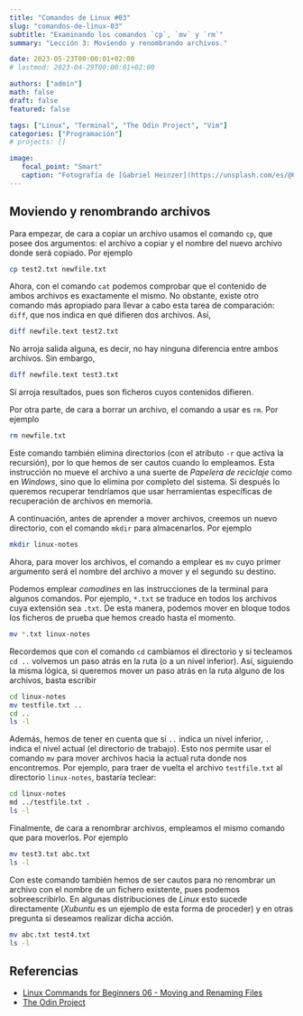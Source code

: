 ```yaml
---
title: "Comandos de Linux #03"
slug: "comandos-de-linux-03"
subtitle: "Examinando los comandos `cp`, `mv` y `rm`"
summary: "Lección 3: Moviendo y renombrando archivos."

date: 2023-05-23T00:00:01+02:00
# lastmod: 2023-04-29T00:00:01+02:00

authors: ["admin"]
math: false
draft: false
featured: false

tags: ["Linux", "Terminal", "The Odin Project", "Vim"]
categories: ["Programación"]
# projects: []

image:
   focal_point: "Smart"
   caption: "Fotografía de [Gabriel Heinzer](https://unsplash.com/es/@6heinz3r), disponible en [Unsplash](https://unsplash.com/es/fotos/4Mw7nkQDByk)."
---
```


## Moviendo y renombrando archivos

Para empezar, de cara a copiar un archivo usamos el comando `cp`, que posee dos argumentos: el archivo a copiar y el nombre del nuevo archivo donde será copiado. Por ejemplo

```bash
cp test2.txt newfile.txt
```

Ahora, con el comando `cat` podemos comprobar que el contenido de ambos archivos es exactamente el mismo. No obstante, existe otro comando más apropiado para llevar a cabo esta tarea de comparación: `diff`, que nos indica en qué difieren dos archivos. Así,

```bash
diff newfile.text test2.txt
```

No arroja salida alguna, es decir, no hay ninguna diferencia entre ambos archivos. Sin embargo,

```bash
diff newfile.text test3.txt
```

Sí arroja resultados, pues son ficheros cuyos contenidos difieren.

Por otra parte, de cara a borrar un archivo, el comando a usar es `rm`. Por ejemplo

```bash
rm newfile.txt
```

Este comando también elimina directorios (con el atributo `-r` que activa la recursión), por lo que hemos de ser cautos cuando lo empleamos. Esta instrucción no mueve el archivo a una suerte de *Papelera de reciclaje* como en *Windows*, sino que lo elimina por completo del sistema. Si después lo queremos recuperar tendríamos que usar herramientas específicas de recuperación de archivos en memoria.

A continuación, antes de aprender a mover archivos, creemos un nuevo directorio, con el comando `mkdir` para almacenarlos. Por ejemplo

```bash
mkdir linux-notes
```

Ahora, para mover los archivos, el comando a emplear es `mv` cuyo primer argumento será el nombre del archivo a mover y el segundo su destino.

Podemos emplear *comodines* en las instrucciones de la terminal para algunos comandos. Por ejemplo, `*.txt` se traduce en todos los archivos cuya extensión sea `.txt`. De esta manera, podemos mover en bloque todos los ficheros de prueba que hemos creado hasta el momento.

```bash
mv *.txt linux-notes
```

Recordemos que con el comando `cd` cambiamos el directorio y si tecleamos `cd ..` volvemos un paso atrás en la ruta (o a un nivel inferior). Así, siguiendo la misma lógica, si queremos mover un paso atrás en la ruta alguno de los archivos, basta escribir

```bash
cd linux-notes
mv testfile.txt ..
cd ..
ls -l
```

Además, hemos de tener en cuenta que si `..` indica un nivel inferior, `.` indica el nivel actual (el directorio de trabajo). Esto nos permite usar el comando `mv` para mover archivos hacia la actual ruta donde nos encontremos. Por ejemplo, para traer de vuelta el archivo `testfile.txt` al directorio `linux-notes`, bastaría teclear:

```bash
cd linux-notes
md ../testfile.txt .
ls -l
```

Finalmente, de cara a renombrar archivos, empleamos el mismo comando que para moverlos. Por ejemplo

```bash
mv test3.txt abc.txt
ls -l
```

Con este comando también hemos de ser cautos para no renombrar un archivo con el nombre de un fichero existente, pues podemos sobreescribirlo. En algunas distribuciones de *Linux* esto sucede directamente (*Xubuntu* es un ejemplo de esta forma de proceder) y en otras pregunta si deseamos realizar dicha acción.

```bash
mv abc.txt test4.txt
ls -l
```

## Referencias

- [Linux Commands for Beginners 06 - Moving and Renaming Files](https://youtu.be/cSBYvSA9rDM)
- [The Odin Project](https://www.theodinproject.com/)
